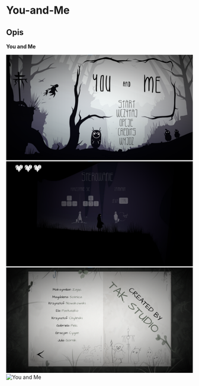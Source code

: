 # You-and-Me




## Opis
<strong>You and Me</strong> 



![You and Me](/Promo/promo_menu.png?raw=true "You and Me")
![You and Me](/Promo/promo_controls.png?raw=true "You and Me")
![You and Me](/Promo/promo_credits.png?raw=true "You and Me")
![You and Me](/Promo/promo_credits.gif?raw=true "You and Me")